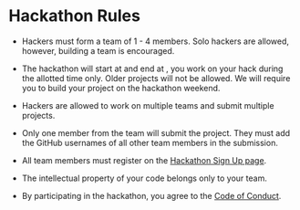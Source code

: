# Hackathon Rules

- Hackers must form a team of 1 - 4 members. Solo hackers are allowed, however, building a team is encouraged.

- The hackathon will start at **<START DATE AND TIME>** and end at **<END DATE AND TIME>**, you work on your hack during the allotted time only. Older projects will not be allowed. We will require you to build your project on the hackathon weekend.

- Hackers are allowed to work on multiple teams and submit multiple projects.
  
- Only one member from the team will submit the project. They must add the GitHub usernames of all other team members in the submission.

- All team members must register on the [Hackathon Sign Up page](https://apwr.dev/htf24-hackathon).

- The intellectual property of your code belongs only to your team.

- By participating in the hackathon, you agree to the [Code of Conduct](CODE_OF_CONDUCT.md).
